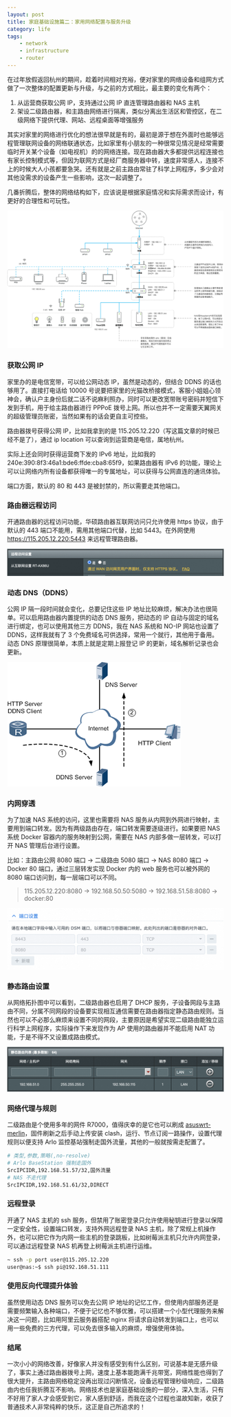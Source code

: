 ```yaml
---
layout: post
title: 家庭基础设施篇二：家用网络配置与服务升级
category: life
tags:
    - network
    - infrastructure
    - router
---
```


在过年放假返回杭州的期间，趁着时间相对充裕，便对家里的网络设备和组网方式做了一次整体的配置更新与升级，与之前的方式相比，最主要的变化有两个：
1. 从运营商获取公网 IP，支持通过公网 IP 直连管理路由器和 NAS 主机
2. 架设二级路由器，和主路由网络进行隔离，类似分离出生活区和管控区，在二级网络下提供代理、网站、远程桌面等增强服务

其实对家里的网络进行优化的想法很早就是有的，最初是源于想在外面时也能够远程管理联网设备的网络联通状态，比如家里有小朋友的一种很常见情况是经常需要临时开关某个设备（如电视机）的的网络连接。现在路由器大多都提供远程连接也有家长控制模式等，但因为联网方式是经厂商服务器中转，速度非常感人，连接不上的时候大人小孩都要急哭。还有就是之前主路由常驻了科学上网程序，多少会对其他没需求的设备产生一些影响，这次一起调整了。

几番折腾后，整体的网络结构如下，应该说是根据家庭情况和实际需求而设计，有更好的合理性和可玩性。

![network](/assets/img/network.png)

### 获取公网 IP

家里办的是电信宽带，可以给公网动态 IP，虽然是动态的，但结合 DDNS 的话也够用了。直接打电话给 10000 号说要把家里的光猫改桥接模式，客服小姐姐心领神会，确认户主身份后就二话不说麻利照办，同时可以更改宽带账号密码并短信下发到手机，用于给主路由器进行 PPPoE 拨号上网。所以也并不一定需要天翼网关的超级管理员账密，当然如果有的话会更自主可控些。

路由器拨号获得公网 IP，比如我拿到的是 115.205.12.220（写这篇文章的时候已经不是了），通过 ip location 可以查询到运营商是电信，属地杭州。

实际上还会同时获得运营商下发的 IPv6 地址，比如我的 240e:390:8f3:46a1:bde6:ffde:cba8:65f9，如果路由器有 IPv6 的功能，理论上可以让网络内所有设备都获得唯一的专属地址，可以获得与公网直连的通讯体验。

端口方面，默认的 80 和 443 是被封禁的，所以需要走其他端口。

### 路由器远程访问

开通路由器的远程访问功能，华硕路由器互联网访问只允许使用 https 协议，由于默认的 443 端口不能用，需用其他端口代替，比如 5443。在外网使用 https://115.205.12.220:5443 来远程管理路由器。

![router](/assets/img/router-entry.png)

### 动态 DNS（DDNS）

公网 IP 隔一段时间就会变化，总要记住这些 IP 地址比较麻烦，解决办法也很简单。可以启用路由器内置提供的动态 DNS 服务，把动态的 IP 自动与固定的域名进行绑定，也可以使用其他三方 DDNS，我在 NAS 系统和 NO-IP 网站也设置了 DDNS，这样我就有了 3 个免费域名可供选择，常用一个就行，其他用于备用。动态 DNS 原理很简单，本质上就是定期上报登记 IP 的更新，域名解析记录也会更新。

![ddns](/assets/img/ddns.png)

### 内网穿透

为了加速 NAS 系统的访问，这里也需要将 NAS 服务从内网到外网进行映射，主要用到端口转发。因为有两级路由存在，端口转发需要逐级进行。如果要把 NAS 系统 Docker 容器内的服务映射到公网，需要在 NAS 内部多做一层转发，可以打开 NAS 管理后台进行设置。

比如：主路由公网 8080 端口 -> 二级路由 5080 端口 -> NAS 8080 端口 -> Docker 80 端口，通过三层转发实现 Docker 内的 web 服务也可以被外网的 8080 端口访问到，每一层端口可以不同。

> 115.205.12.220:8080 -> 192.168.50.50:5080 -> 192.168.51.58:8080 -> docker:80

![port](/assets/img/port.png)

### 静态路由设置

从网络拓扑图中可以看到，二级路由器也启用了 DHCP 服务，子设备网段与主路由不同，分属不同网段的设备要实现相互通信需要在路由器指定静态路由规则。当然也可以不必那么麻烦来设置不同的网段，主要原因是希望实现二级路由能独立运行科学上网程序，实际操作下来发现作为 AP 使用的路由器并不能启用 NAT 功能，于是不得不又设置成路由模式。

![static](/assets/img/static.png)

### 网络代理与规则

二级路由是个使用多年的网件 R7000，值得庆幸的是它也可以刷成 [asuswrt-merlin](https://fw.koolcenter.com/well-known-authors/KoolCenter_Merlin_Legacy_380/Netgear/R7000/X7.9.1/)，固件刷新之后手动上传安装 clash，运行、节点订阅一路操作，设置代理规则以便支持 Arlo 监控基站强制走国外流量，其他的一般就按需走配置了。

```bash
# 类型,参数,策略(,no-resolve)
# Arlo BaseStation 强制走国外
SrcIPCIDR,192.168.51.57/32,国外流量
# NAS 不走代理
SrcIPCIDR,192.168.51.61/32,DIRECT
```

### 远程登录

开通了 NAS 主机的 ssh 服务，但禁用了账密登录只允许使用秘钥进行登录以保障一定安全性，设置端口转发，支持外网远程登录 NAS 主机，除了常规上机操作外，也可以把它作为内网一些主机的登录跳板，比如树莓派主机只允许内网登录，可以通过远程登录 NAS 机再登上树莓派主机进行运维。

```bash
~ ssh -p port user@115.205.12.220
user@nas:~$ ssh pi@192.168.51.111
```

### 使用反向代理提升体验

虽然使用动态 DNS 服务可以免去公网 IP 地址的记忆工作，但使用内部服务还是需要频繁输入各种端口，不便于记忆也不够优雅，可以搭建一个小型代理服务来解决这一问题，比如用阿里云服务器搭配 nginx 将请求自动转发到端口上，也可以用一些免费的三方代理，可以免去很多输入的麻烦，增强使用体验。

### 结尾

一次小小的网络改善，好像家人并没有感受到有什么区别，可说基本是无感升级了，事实上通过路由器拨号上网，速度上基本能跑满千兆带宽，网络性能也得到了很大提升，主路由网络稳定没再出现过闪断情况，设备远程管理秒级响应，二级路由内也任我折腾互不影响。网络技术也是家庭基础设施的一部分，深入生活，只有不好用了家人才会感受到它，家人感到舒适，而我在这个过程也温故知新，收获了普通技术人非常纯粹的快乐，这正是自己所追求的！

